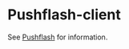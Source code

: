 Pushflash-client
================

See [Pushflash](http://github.com/treygriffith/pushflash) for information.

